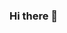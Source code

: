 ### Hi there 👋

<!--
**nuochong/nuochong** is a ✨ _special_ ✨ repository because its `README.md` (this file) appears on your GitHub profile.

Here are some ideas to get you started:

- 🔭 I’m currently working on ...
- 🌱 I’m currently learning ...
- 👯 I’m looking to collaborate on ...
- 🤔 I’m looking for help with ...
- 💬 Ask me about ...
- 📫 How to reach me: ...
- 😄 Pronouns: ...
- ⚡ Fun fact: ...
-->

<!--
[![Anurag's github stats](https://github-readme-stats.vercel.app/api?username=nuochong)](https://github.com/anuraghazra/github-readme-stats)

[![Top Langs](https://github-readme-stats.vercel.app/api/top-langs/?username=nuochong)](https://github.com/anuraghazra/github-readme-stats)
-->

